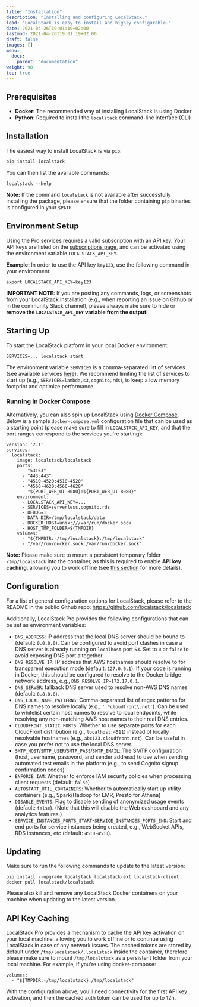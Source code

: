 ```yaml
---
title: "Installation"
description: "Installing and configuring LocalStack."
lead: "LocalStack is easy to install and highly configurable."
date: 2021-04-26T19:01:19+02:00
lastmod: 2021-04-26T19:01:19+02:00
draft: false
images: []
menu:
  docs:
    parent: "documentation"
weight: 90
toc: true
---
```


## Prerequisites

* **Docker**: The recommended way of installing LocalStack is using Docker
* **Python**: Required to install the `localstack` command-line interface (CLI)

## Installation

The easiest way to install LocalStack is via `pip`:

```
pip install localstack
```

You can then list the available commands:
```
localstack --help
```

**Note:** If the command `localstack` is not available after successfully installing the package, please ensure that the folder containing `pip` binaries is configured in your `$PATH`.

## Environment Setup

Using the Pro services requires a valid subscription with an API key. Your API keys are listed on the [subscriptions page](https://app.localstack.cloud/account/subscriptions), and can be activated using the environment variable `LOCALSTACK_API_KEY`.

**Example:** In order to use the API key `key123`, use the following command in your environment:
```
export LOCALSTACK_API_KEY=key123
```

**IMPORTANT NOTE:** If you are posting any commands, logs, or screenshots from your LocalStack installation (e.g., when reporting an issue on Github or in the community Slack channel), please always make sure to hide or **remove the `LOCALSTACK_API_KEY` variable from the output**!

## Starting Up

To start the LocalStack platform in your local Docker environment:
```
SERVICES=... localstack start
```

The environment variable `SERVICES` is a comma-separated list of services (see available services [here](#available-services)). We recommend limiting the list of services to start up (e.g., `SERVICES=lambda,s3,cognito,rds`), to keep a low memory footprint and optimize performance.

### Running In Docker Compose

Alternatively, you can also spin up LocalStack using [Docker Compose](https://docs.docker.com/compose/). Below is a sample `docker-compose.yml` configuration file that can be used as a starting point (please make sure to fill in `LOCALSTACK_API_KEY`, and that the port ranges correspond to the services you're starting):
```
version: '2.1'
services:
  localstack:
    image: localstack/localstack
    ports:
      - "53:53"
      - "443:443"
      - "4510-4520:4510-4520"
      - "4566-4620:4566-4620"
      - "${PORT_WEB_UI-8080}:${PORT_WEB_UI-8080}"
    environment:
      - LOCALSTACK_API_KEY=...
      - SERVICES=serverless,cognito,rds
      - DEBUG=1
      - DATA_DIR=/tmp/localstack/data
      - DOCKER_HOST=unix:///var/run/docker.sock
      - HOST_TMP_FOLDER=${TMPDIR}
    volumes:
      - "${TMPDIR:-/tmp/localstack}:/tmp/localstack"
      - "/var/run/docker.sock:/var/run/docker.sock"
```

**Note:** Please make sure to mount a persistent temporary folder `/tmp/localstack` into the container, as this is required to enable **API key caching**, allowing you to work offline (see [this section](#api-key-caching) for more details).

## Configuration

For a list of general configuration options for LocalStack, please refer to the README in the public Github repo: https://github.com/localstack/localstack

Additionally, LocalStack Pro provides the following configurations that can be set as environment variables:
* `DNS_ADDRESS`: IP address that the local DNS server should be bound to (default: `0.0.0.0`). Can be configured to avoid port clashes in case a DNS server is already running on `localhost` port `53`. Set to `0` or `false` to avoid exposing DNS port altogether.
* `DNS_RESOLVE_IP`: IP address that AWS hostnames should resolve to for transparent execution mode (default: `127.0.0.1`). If your code is running in Docker, this should be configured to resolve to the Docker bridge network address, e.g., `DNS_RESOLVE_IP=172.17.0.1`.
* `DNS_SERVER`: fallback DNS server used to resolve non-AWS DNS names (default: `8.8.8.8`).
* `DNS_LOCAL_NAME_PATTERNS`: Comma-separated list of regex patterns for DNS names to resolve locally (e.g., `'.*cloudfront\.net'`). Can be used to whitelist certain host names to resolve to local endpoints, while resolving any non-matching AWS host names to their real DNS entries.
* `CLOUDFRONT_STATIC_PORTS`: Whether to use separate ports for each CloudFront distribution (e.g., `localhost:4511`) instead of locally resolvable hostnames (e.g., `abc123.cloudfront.net`). Can be useful in case you prefer not to use the local DNS server.
* `SMTP_HOST`/`SMTP_USER`/`SMTP_PASS`/`SMTP_EMAIL`: The SMTP configuration (host, username, password, and sender address) to use when sending automated test emails in the platform (e.g., to send Cognito signup confirmation codes)
* `ENFORCE_IAM`: Whether to enforce IAM security policies when processing client requests (default: `false`)
* `AUTOSTART_UTIL_CONTAINERS`: Whether to automatically start up utility containers (e.g., Spark/Hadoop for EMR, Presto for Athena)
* `DISABLE_EVENTS`: Flag to disable sending of anonymized usage events (default: `false`). (Note that this will disable the Web dashboard and any analytics features.)
* `SERVICE_INSTANCES_PORTS_START`-`SERVICE_INSTANCES_PORTS_END`: Start and end ports for service instances being created, e.g., WebSocket APIs, RDS instances, etc (default: `4510`-`4530`).

## Updating

Make sure to run the following commands to update to the latest version:
```
pip install --upgrade localstack localstack-ext localstack-client
docker pull localstack/localstack
```

Please also kill and remove any LocalStack Docker containers on your machine when updating to the latest version.

## API Key Caching

LocalStack Pro provides a mechanism to cache the API key activation on your local machine, allowing you to work offline or to continue using LocalStack in case of any network issues. The cached tokens are stored by default under `/tmp/localstack/.localstack` inside the container, therefore please make sure to mount `/tmp/localstack` as a persistent folder from your local machine. For example, if you're using docker-compose:

```
volumes:
  - "${TMPDIR:-/tmp/localstack}:/tmp/localstack"
```

With the configuration above, you'll need connectivity for the first API key activation, and then the cached auth token can be used for up to 12h.
